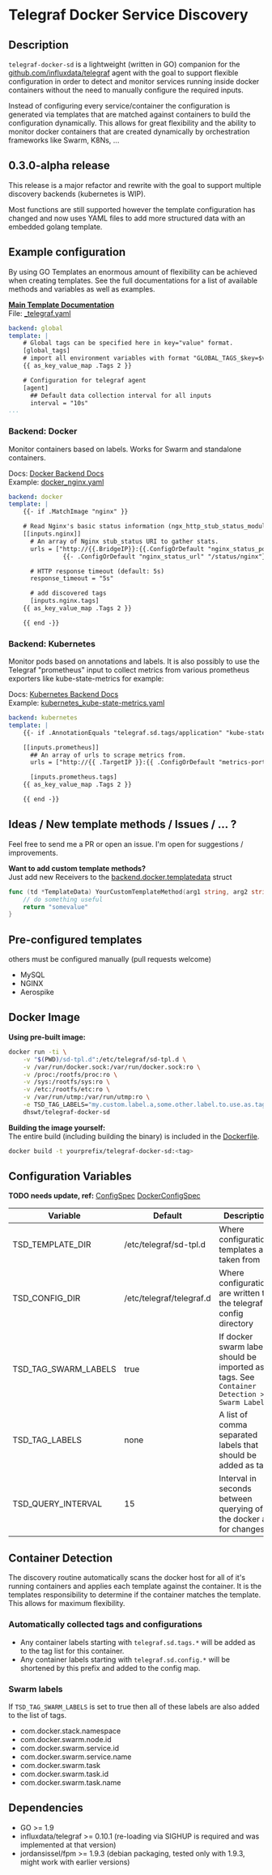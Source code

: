 # Telegraf Docker Service Discovery

## Description
`telegraf-docker-sd` is a lightweight (written in GO) companion for the
[github.com/influxdata/telegraf](https://github.com/influxdata/telegraf)
agent with the goal to support flexible configuration in order to detect
and monitor services running inside docker containers without the need
to manually configure the required inputs.

Instead of configuring every service/container the configuration is
generated via templates that are matched against containers to build
the configuration dynamically. This allows for great flexibility and
the ability to monitor docker containers that are created dynamically by
orchestration frameworks like Swarm, K8Ns, ...

## 0.3.0-alpha release
This release is a major refactor and rewrite with the goal to support
multiple discovery backends (kubernetes is WIP).

Most functions are still supported however the template configuration
has changed and now uses YAML files to add more structured data with an
embedded golang template.

## Example configuration
By using GO Templates an enormous amount of flexibility can be achieved
when creating templates. See the full documentations for a list of
available methods and variables as well as examples.

**[Main Template Documentation](doc/MAIN_TEMPLATE.md)** \
File: [_telegraf.yaml](sd-tpl.d/_global_telegraf.yaml)
```yaml
backend: global
template: |
    # Global tags can be specified here in key="value" format.
    [global_tags]
    # import all environment variables with format "GLOBAL_TAGS_$key=$value" as tags
    {{ as_key_value_map .Tags 2 }}

    # Configuration for telegraf agent
    [agent]
      ## Default data collection interval for all inputs
      interval = "10s"
...
```

### Backend: Docker
Monitor containers based on labels. Works for Swarm and standalone containers.

Docs: [Docker Backend Docs](doc/backend-docker/README.md) \
Example: [docker_nginx.yaml](sd-tpl.d/docker_nginx.yaml)
```yaml
backend: docker
template: |
    {{- if .MatchImage "nginx" }}

    # Read Nginx's basic status information (ngx_http_stub_status_module)
    [[inputs.nginx]]
      # An array of Nginx stub_status URI to gather stats.
      urls = ["http://{{.BridgeIP}}:{{.ConfigOrDefault "nginx_status_port" "8888" -}}
               {{- .ConfigOrDefault "nginx_status_url" "/status/nginx"}}"]

      # HTTP response timeout (default: 5s)
      response_timeout = "5s"

      # add discovered tags
      [inputs.nginx.tags]
    {{ as_key_value_map .Tags 2 }}

    {{ end -}}
```

### Backend: Kubernetes
Monitor pods based on annotations and labels. It is also possibly to use the Telegraf "prometheus" input to collect metrics from various prometheus exporters like kube-state-metrics for example:

Docs: [Kubernetes Backend Docs](doc/backend-kubernetes/README.md) \
Example: [kubernetes_kube-state-metrics.yaml](sd-tpl.d/kubernetes_kube-state-metrics.yaml)
```yaml
backend: kubernetes
template: |
    {{- if .AnnotationEquals "telegraf.sd.tags/application" "kube-state-metrics" }}

    [[inputs.prometheus]]
      ## An array of urls to scrape metrics from.
      urls = ["http://{{ .TargetIP }}:{{ .ConfigOrDefault "metrics-port" "9100" }}{{ .ConfigOrDefault "metrics-path" "/metrics" }}"]

      [inputs.prometheus.tags]
    {{ as_key_value_map .Tags 2 }}

    {{ end -}}
```

## Ideas / New template methods / Issues / ... ?
Feel free to send me a PR or open an issue. I'm open for suggestions / improvements.

**Want to add custom template methods?** \
Just add new Receivers to the [backend.docker.templatedata](app/backend/docker/templatedata/data.go) struct
```go
func (td *TemplateData) YourCustomTemplateMethod(arg1 string, arg2 string, <<whatever>>) string {
    // do something useful
    return "somevalue"
}
```

## Pre-configured templates
others must be configured manually (pull requests welcome)
- MySQL
- NGINX
- Aerospike

## Docker Image
**Using pre-built image:**
```bash
docker run -ti \
    -v "$(PWD)/sd-tpl.d":/etc/telegraf/sd-tpl.d \
    -v /var/run/docker.sock:/var/run/docker.sock:ro \
    -v /proc:/rootfs/proc:ro \
    -v /sys:/rootfs/sys:ro \
    -v /etc:/rootfs/etc:ro \
    -v /var/run/utmp:/var/run/utmp:ro \
    -e TSD_TAG_LABELS="my.custom.label.a,some.other.label.to.use.as.tags,..." \
    dhswt/telegraf-docker-sd
```

**Building the image yourself:** \
The entire build (including building the binary) is included in the [Dockerfile](Dockerfile).
```bash
docker build -t yourprefix/telegraf-docker-sd:<tag>
```

## Configuration Variables
**TODO needs update, ref:** [ConfigSpec](app/config/config.go) [DockerConfigSpec](app/backend/docker/config.go)

| Variable             | Default                  | Description                                                                                 |
| ---                  | ---                      | ---                                                                                         |
| TSD_TEMPLATE_DIR     | /etc/telegraf/sd-tpl.d   | Where configurations templates are taken from                                               |
| TSD_CONFIG_DIR       | /etc/telegraf/telegraf.d | Where configurations are written to, the telegraf config directory                          |
| TSD_TAG_SWARM_LABELS | true                     | If docker swarm labels should be imported as tags. See `Container Detection > Swarm Labels` |
| TSD_TAG_LABELS       | none                     | A list of comma separated labels that should be added as tags                               |
| TSD_QUERY_INTERVAL   | 15                       | Interval in seconds between querying of the docker api for changes                          |

## Container Detection
The discovery routine automatically scans the docker host for all of it's running containers and applies each template against the container.
It is the templates responsibility to determine if the container matches the template. This allows for maximum flexibility.

### Automatically collected tags and configurations
- Any container labels starting with `telegraf.sd.tags.*` will be added as to the tag list for this container.
- Any container labels starting with `telegraf.sd.config.*` will be shortened by this prefix and added to the config map.

### Swarm labels
If `TSD_TAG_SWARM_LABELS` is set to true then all of these labels are also added to the list of tags.
- com.docker.stack.namespace
- com.docker.swarm.node.id
- com.docker.swarm.service.id
- com.docker.swarm.service.name
- com.docker.swarm.task
- com.docker.swarm.task.id
- com.docker.swarm.task.name

## Dependencies
- GO >= 1.9
- influxdata/telegraf >= 0.10.1 (re-loading via SIGHUP is required and was implemented at that version)
- jordansissel/fpm >= 1.9.3 (debian packaging, tested only with 1.9.3, might work with earlier versions)
